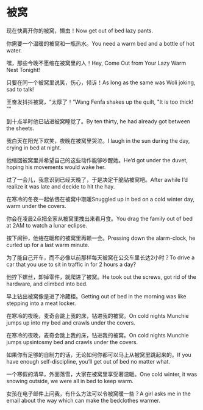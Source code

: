 # 被窝

<p><span class="chinese">现在快离开你的被窝，懒虫！</span><span class="english">Now get out of bed lazy pants.</span></p>

<p><span class="chinese">你需要一个温暖的被窝和一瓶热水。</span><span class="english">You need a warm bed and a bottle of hot water.</span></p>

<p><span class="chinese">嘿，那些今晚不愿缩在被窝里的人！</span><span class="english">Hey, Come Out from Your Lazy Warm Nest Tonight!</span></p>

<p><span class="chinese">只要在同一个被窝里说笑，伤心，倾诉！</span><span class="english">As long as the same was Woli joking, sad to talk!</span></p>

<p><span class="chinese">王奋发抖抖被窝，“太厚了！”</span><span class="english">Wang Fenfa shakes up the quilt, "It is too thick! ""</span></p>

<p><span class="chinese">到十点半时他已钻进被窝睡觉了。</span><span class="english">By ten thirty, he had already got between the sheets.</span></p>

<p><span class="chinese">我白天在阳光下欢笑，夜晚在被窝里哭泣。</span><span class="english">I laugh in the sun during the day, crying in bed at night.</span></p>

<p><span class="chinese">他缩回被窝里并希望自己的这些动作能够吵醒她。</span><span class="english">He’d got under the duvet, hoping his movements would wake her.</span></p>

<p><span class="chinese">过了一会儿，我意识到已经天晚了，于是决定干脆钻被窝吧。</span><span class="english">After awhile I’d realize it was late and decide to hit the hay.</span></p>

<p><span class="chinese">在寒冷的冬夜一起依偎在被窝中取暖</span><span class="english">Snuggled up in bed on a cold winter day, warm under the covers.</span></p>

<p><span class="chinese">你会在凌晨2点把全家从被窝里拽出来看月食。</span><span class="english">You drag the family out of bed at 2AM to watch a lunar eclipse.</span></p>

<p><span class="chinese">按下闹钟，他蜷在暖和的被窝里再赖一会。</span><span class="english">Pressing down the alarm-clock, he curled up for a last warm minute.</span></p>

<p><span class="chinese">为了能自己开车，而不必像以前那样每天被窝在公交车里长达2小时？</span><span class="english">To drive a car that you use to sit in traffic in for 2 hours a day?</span></p>

<p><span class="chinese">他拧下螺丝，卸掉零件，就爬进了被窝。</span><span class="english">He took out the screws, got rid of the hardware, and climbed into bed.</span></p>

<p><span class="chinese">早上钻出被窝像是进了冷藏柜。</span><span class="english">Getting out of bed in the morning was like stepping into a meat locker.</span></p>

<p><span class="chinese">在寒冷的夜晚，麦奇会跳上我的床，钻进我的被窝。</span><span class="english">On cold nights Munchie jumps up into my bed and crawls under the covers.</span></p>

<p><span class="chinese">在寒冷的夜晚，麦奇会跳上我的床，钻进我的被窝。</span><span class="english">On cold nights Munchie jumps upsintosmy bed and crawls under the covers.</span></p>

<p><span class="chinese">如果你有足够的自制力的话，无论如何你都可以马上从被窝里跳起来的。</span><span class="english">If you have enough self-discipline, you’ll get out of bed no matter what.</span></p>

<p><span class="chinese">一个寒假的清早，外面落雪，大家在被窝里享受著温暖。</span><span class="english">One cold winter, it was snowing outside, we were all in bed to keep warm.</span></p>

<p><span class="chinese">女孩在电子邮件上问我，有什么方法可以令被窝暖一些？</span><span class="english">A girl asks me in the email about the way which can make the bedclothes warmer.</span></p>

